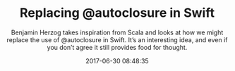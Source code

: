 ---
title: "Replacing @autoclosure in Swift"
subtitle: "Benjamin Herzog takes inspiration from Scala and looks at how we might replace the use of @autoclosure in Swift. It’s an interesting idea, and even if you don’t agree it still provides food for thought."
tags: ["autoclosure"]
link: "https://hashnode.com/post/replacing-autoclosure-in-swift-cj4frocx700wlz5k95763ucev"
date: "2017-06-30 08:48:35"
---
